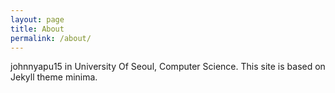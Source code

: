 ```yaml
---
layout: page
title: About
permalink: /about/
---
```


johnnyapu15 in University Of Seoul, Computer Science.
This site is based on Jekyll theme minima.